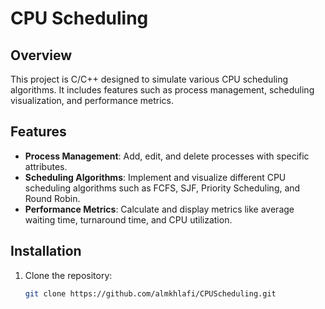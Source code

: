 # CPU Scheduling

## Overview
This project is C/C++ designed to simulate various CPU scheduling algorithms. It includes features such as process management, scheduling visualization, and performance metrics.

## Features
- **Process Management**: Add, edit, and delete processes with specific attributes.
- **Scheduling Algorithms**: Implement and visualize different CPU scheduling algorithms such as FCFS, SJF, Priority Scheduling, and Round Robin.
- **Performance Metrics**: Calculate and display metrics like average waiting time, turnaround time, and CPU utilization.

## Installation
1. Clone the repository:
   ```sh
   git clone https://github.com/almkhlafi/CPUScheduling.git
